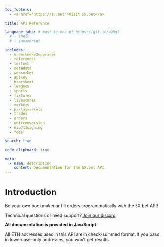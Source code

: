 ```yaml
---
toc_footers:
  - <a href='https://sx.bet'>Visit sx.bet</a>

title: API Reference

language_tabs: # must be one of https://git.io/vQNgJ
  # - shell
  # - javascript

includes:
  - orderbookv2upgrades
  - references
  - testnet
  - metadata
  - websocket
  - apiKey
  - heartbeat
  - leagues
  - sports
  - fixtures
  - livescores
  - markets
  - parlaymarkets
  - trades
  - orders
  - unitconversion
  - eip712signing
  - fees

search: true

code_clipboard: true

meta:
  - name: description
    content: Documentation for the SX.bet API
---
```


# Introduction

Be your own bookmaker or fill orders programmatically with the SX.bet API!

Technical questions or need support? [Join our discord](https://discord.gg/Ry8yjAD5YG). 

**All documentation is provided in JavaScript.**

<aside class="notice">
All ETH addresses used in this API are in check-summed format. If you pass in lowercase-only addresses, you won't get results.
</aside>
